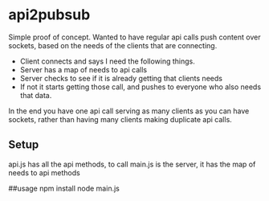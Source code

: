 # api2pubsub

Simple proof of concept.  Wanted to have regular api calls push content over sockets, based on the needs of the clients that are connecting.

* Client connects and says I need the following things.
* Server has a map of needs to api calls
* Server checks to see if it is already getting that clients needs
* If not it starts getting those call, and pushes to everyone who also needs that data.

In the end you have one api call serving as many clients as you can have sockets, rather than having many clients making duplicate api calls.


## Setup

api.js has all the api methods, to call
main.js is the server, it has the map of needs to api methods

##usage
npm install
node main.js
